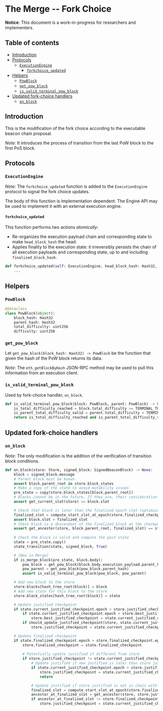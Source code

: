 # The Merge -- Fork Choice

**Notice**: This document is a work-in-progress for researchers and implementers.

## Table of contents
<!-- TOC -->
<!-- START doctoc generated TOC please keep comment here to allow auto update -->
<!-- DON'T EDIT THIS SECTION, INSTEAD RE-RUN doctoc TO UPDATE -->

- [Introduction](#introduction)
- [Protocols](#protocols)
  - [`ExecutionEngine`](#executionengine)
    - [`forkchoice_updated`](#forkchoice_updated)
- [Helpers](#helpers)
  - [`PowBlock`](#powblock)
  - [`get_pow_block`](#get_pow_block)
  - [`is_valid_terminal_pow_block`](#is_valid_terminal_pow_block)
- [Updated fork-choice handlers](#updated-fork-choice-handlers)
  - [`on_block`](#on_block)

<!-- END doctoc generated TOC please keep comment here to allow auto update -->
<!-- /TOC -->

## Introduction

This is the modification of the fork choice according to the executable beacon chain proposal.

*Note*: It introduces the process of transition from the last PoW block to the first PoS block.

## Protocols

### `ExecutionEngine`

*Note*: The `forkchoice_updated` function is added to the `ExecutionEngine` protocol to signal the fork choice updates.

The body of this function is implementation dependent.
The Engine API may be used to implement it with an external execution engine.

#### `forkchoice_updated`

This function performs two actions *atomically*:
* Re-organizes the execution payload chain and corresponding state to make `head_block_hash` the head.
* Applies finality to the execution state: it irreversibly persists the chain of all execution payloads
and corresponding state, up to and including `finalized_block_hash`.

```python
def forkchoice_updated(self: ExecutionEngine, head_block_hash: Hash32, finalized_block_hash: Hash32) -> None:
    ...
```

## Helpers

### `PowBlock`

```python
@dataclass
class PowBlock(object):
    block_hash: Hash32
    parent_hash: Hash32
    total_difficulty: uint256
    difficulty: uint256
```

### `get_pow_block`

Let `get_pow_block(block_hash: Hash32) -> PowBlock` be the function that given the hash of the PoW block returns its data.

*Note*: The `eth_getBlockByHash` JSON-RPC method may be used to pull this information from an execution client.

### `is_valid_terminal_pow_block`

Used by fork-choice handler, `on_block`.

```python
def is_valid_terminal_pow_block(block: PowBlock, parent: PowBlock) -> bool:
    is_total_difficulty_reached = block.total_difficulty >= TERMINAL_TOTAL_DIFFICULTY
    is_parent_total_difficulty_valid = parent.total_difficulty < TERMINAL_TOTAL_DIFFICULTY
    return is_total_difficulty_reached and is_parent_total_difficulty_valid
```

## Updated fork-choice handlers

### `on_block`

*Note*: The only modification is the addition of the verification of transition block conditions.

```python
def on_block(store: Store, signed_block: SignedBeaconBlock) -> None:
    block = signed_block.message
    # Parent block must be known
    assert block.parent_root in store.block_states
    # Make a copy of the state to avoid mutability issues
    pre_state = copy(store.block_states[block.parent_root])
    # Blocks cannot be in the future. If they are, their consideration must be delayed until the are in the past.
    assert get_current_slot(store) >= block.slot

    # Check that block is later than the finalized epoch slot (optimization to reduce calls to get_ancestor)
    finalized_slot = compute_start_slot_at_epoch(store.finalized_checkpoint.epoch)
    assert block.slot > finalized_slot
    # Check block is a descendant of the finalized block at the checkpoint finalized slot
    assert get_ancestor(store, block.parent_root, finalized_slot) == store.finalized_checkpoint.root
    
    # Check the block is valid and compute the post-state
    state = pre_state.copy()
    state_transition(state, signed_block, True)

    # [New in Merge]
    if is_merge_block(pre_state, block.body):
        pow_block = get_pow_block(block.body.execution_payload.parent_hash)
        pow_parent = get_pow_block(pow_block.parent_hash)
        assert is_valid_terminal_pow_block(pow_block, pow_parent)

    # Add new block to the store
    store.blocks[hash_tree_root(block)] = block
    # Add new state for this block to the store
    store.block_states[hash_tree_root(block)] = state

    # Update justified checkpoint
    if state.current_justified_checkpoint.epoch > store.justified_checkpoint.epoch:
        if state.current_justified_checkpoint.epoch > store.best_justified_checkpoint.epoch:
            store.best_justified_checkpoint = state.current_justified_checkpoint
        if should_update_justified_checkpoint(store, state.current_justified_checkpoint):
            store.justified_checkpoint = state.current_justified_checkpoint

    # Update finalized checkpoint
    if state.finalized_checkpoint.epoch > store.finalized_checkpoint.epoch:
        store.finalized_checkpoint = state.finalized_checkpoint
        
        # Potentially update justified if different from store
        if store.justified_checkpoint != state.current_justified_checkpoint:
            # Update justified if new justified is later than store justified
            if state.current_justified_checkpoint.epoch > store.justified_checkpoint.epoch:
                store.justified_checkpoint = state.current_justified_checkpoint
                return

            # Update justified if store justified is not in chain with finalized checkpoint
            finalized_slot = compute_start_slot_at_epoch(store.finalized_checkpoint.epoch)
            ancestor_at_finalized_slot = get_ancestor(store, store.justified_checkpoint.root, finalized_slot)
            if ancestor_at_finalized_slot != store.finalized_checkpoint.root:
                store.justified_checkpoint = state.current_justified_checkpoint
```
